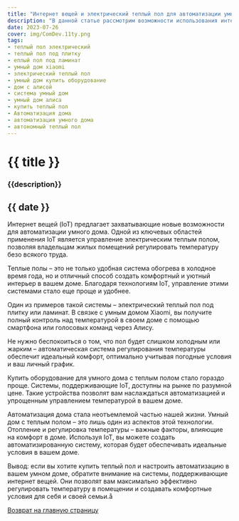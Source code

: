 ```yaml
---
title: "Интернет вещей и электрический теплый пол для автоматизации умного дома"
description: "В данной статье рассмотрим возможности использования интернета вещей для управления электрическим теплым полом и регулировки температуры в помещении. Откройте для себя новые технологии в области автоматизации умного дома с теплыми полами под плитку и ламинат."
date: 2023-07-26
cover: img/ComDev.11ty.png
tags:
- теплый пол электрический
- теплый пол под плитку
- еплый пол под ламинат
- умный дом xiaomi
- электрический теплый пол
- умный дом купить оборудование
- дом с алисой
- система умный дом
- умный дом алиса
- купить теплый пол
- Автоматизация дома
- автоматизация умного дома
- автономный теплый пол
---
```

# {{ title }}
### {{description}}
## {{ date }}

Интернет вещей (IoT) предлагает захватывающиe новые возможности для автоматизации умного дома. Одной из ключевых областей применения IoT является управление электрическим теплым полом, позволяя владельцам жилых помещений регулировать температуру безо всякого труда.

Теплые полы – это не только удобная система обогрева в холодное время года, но и отличный способ создать комфортный и уютный интерьер в вашем доме. Благодаря технологиям IoT, управление этими системами стало еще проще и удобнее.

Один из примеров такой системы – электрический теплый пол под плитку или ламинат. В связке с умным домом Xiaomi, вы получите полный контроль над температурой в своем доме с помощью смартфона или голосовых команд через Алису.

Не нужно беспокоиться о том, что пол будет слишком холодным или жарким – автоматическая система регулирования температуры обеспечит идеальный комфорт, оптимально учитывая погодные условия и ваш личный график.

Купить оборудование для умного дома с теплым полом стало гораздо проще. Системы, поддерживающие IoT, доступны на рынке по разумной цене. Такие устройства позволят вам наслаждаться автоматизацией и упрощенным управлением температурой в вашем доме.

Автоматизация дома стала неотъемлемой частью нашей жизни. Умный дом с теплым полом – это лишь один из аспектов этой технологии. Отопление и регулировка температуры – важные факторы, влияющие на комфорт в доме. Используя IoT, вы можете создать автоматизированную систему, которая будет обеспечивать идеальные условия в вашем доме.

Вывод: если вы хотите купить теплый пол и настроить автоматизацию в вашем умном доме, обратите внимание на системы, поддерживающие интернет вещей. Они позволят вам максимально эффективно регулировать температуру в помещении и создавать комфортные условия для себя и своей семьи.å

[Возврат на главную страницу](/)